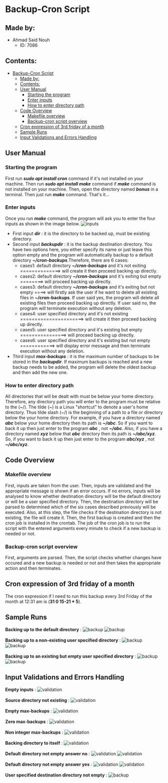 # Backup-Cron Script

## Made by:

- Ahmad Said Nouh
  - ID: 7086

## Contents:

- [Backup-Cron Script](#backup-cron-script)
  - [Made by:](#made-by)
  - [Contents:](#contents)
  - [User Manual](#user-manual)
    - [Starting the program](#starting-the-program)
    - [Enter inputs](#enter-inputs)
    - [How to enter directory path](#how-to-enter-directory-path)
  - [Code Overview](#code-overview)
    - [Makefile overview](#makefile-overview)
    - [Backup-cron script overview](#backup-cron-script-overview) 
  - [Cron expression of 3rd friday of a month](#cron-expression-of-3rd-friday-of-a-month)
  - [Sample Runs](#sample-runs)
  - [Input Validations and Errors Handling](#input-validations-and-errors-handling)


## User Manual

### Starting the program

First run ___sudo apt install cron___ command if it's not installed on your machine. Then run ___sudo apt install make___ command if ___make___ command is not installed on your machine. Then, open the directory named ___bonus___ in a terminal. Then just run ___make___ command. That's it...  

### Enter inputs

Once you run ___make___ command, the program will ask you to enter the four inputs as shown in the image below. 
![inputs](imgs-backup-cron/input.png)
- First input ___dir___ : it is the directory to be backed up, must be existing directory.
- Second input ___backupdir___ : it is the backup destination directory. You have two options here, you either specify its name or just leave this option empty and the program will automatically backup to a default directory ___~/cron-backups___.Therefore, there are 6 cases:
  - cases1: default directory ___~/cron-backups___ and it's not exiting ==============> will create it then proceed backing up directly. 
  - cases2: default directory ___~/cron-backups___ and it's exiting but empty ========> will proceed backing up directly. 					
  - cases3: default directory ___~/cron-backups___ and it's exiting but not empty ====> will firstly ask the user if he want to delete all existing files in __~/cron-backups__. If user said yes, the program will delete all existing files then proceed backing up directly. If user said no, the program will terminate execution without any deletion. 
  - cases4: user specified directory and it's not existing ======================> will create it then proceed backing up directly. 	
  - cases5: user specified directory and it's existing but empty ================> will proceed backing up directly. 						
  - cases6: user specified directory and it's existing but not empty ============> will display error message and then terminate execution without any deletion. 
- Third input ___max-backups___ : it is the maximum number of backups to be stored in the ___backupdir___. If maximum backups is reached and a new backup needs to be added, the program will delete the oldest backup and then add the new one.
  
### How to enter directory path
All directories that will be dealt with must be below your home directory. Therefore, any directory path you will enter to the program must be relative to the (\~/). The tilde (\~) is a Linux "shortcut" to denote a user's home directory. Thus tilde slash (\~/) is the beginning of a path to a file or directory below the your home directory. For example, if you have a directory named ___abc___ below your home directory then its path is ___~/abc___. So if you want to back it up then just enter to the program ___abc___ , not ___~/abc___. Also, if you have a directory named ___xyz___ below that ___abc___ directory then its path is ___~/abc/xyz___. So, if you want to back it up then just enter to the program ___abc/xyz___ , not ___~/abc/xyz___. 


## Code Overview

### Makefile overview
First, inputs are taken from the user. Then, inputs are validated and the appropriate message is shown if an error occurs. If no errors, inputs will be analysed to know whether destination directory will be the default directory or will be a user specified directory. Then, the destination directory will be parsed to determined which of the six cases described previously will be executed. Also, at this step, the file checks if the destination directory is not existing, the file will create it. Then, the first backup is created and then the cron job is installed in the crontab. The job of the cron job is to run the script with the entered arguments every minute to check if a new backup is needed or not.

### Backup-cron script overview
First, arguments are parsed. Then, the script checks whether changes have occured and a new backup is needed or not and then takes the appropriate action and then terminates.


## Cron expression of 3rd friday of a month
The cron expression if I need to run this backup every 3rd Friday of the month at 12:31 am is (__31 0 15-21 * 5__).


## Sample Runs
__Backing up to the default directory__ :
![backup](imgs-backup-cron/success1.png)
![backup](imgs-backup-cron/success2.png)
</br></br>
__Backing up to a non-existing user specified directory__ :
![backup](imgs-backup-cron/noDef1.png)
![backup](imgs-backup-cron/noDef2.png)
</br></br>
__Backing up to an existing but empty user specified directory__ :
![backup](imgs-backup-cron/noDefEmpty1.png)
![backup](imgs-backup-cron/noDefEmpty2.png)


## Input Validations and Errors Handling

__Empty inputs__ :
![validation](imgs-backup-cron/emptyInputsValid.png)
</br></br>
__Source directory not existing__ :
![validation](imgs-backup-cron/sourceNotExistValid.png)
</br></br>
__Empty max-backups__ :
![validation](imgs-backup-cron/max-backupsEmptyValid.png)
</br></br>
__Zero max-backups__ :
![validation](imgs-backup-cron/max-backupsZeroValid.png)
</br></br>
__Non integer max-backups__ :
![validation](imgs-backup-cron/max-backupsNonIntValid.png)
</br></br>
__Backing directory to itself__ :
![validation](imgs-backup-cron/dirToItself.png)
</br></br>
__Default directory not empty answer no__ :
![validation](imgs-backup-cron/defaultBackup1.png)
![validation](imgs-backup-cron/defaultBackup2.png)
</br></br>
__Default directory not empty answer yes__ :
![validation](imgs-backup-cron/defaultBackup3.png)
![validation](imgs-backup-cron/defaultBackup4.png)
</br></br>
__User specified destination directory not empty__ :
![backup](imgs-backup-cron/noDefNotEmpty.png)

